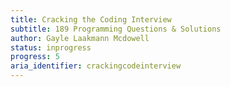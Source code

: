 ```yaml
---
title: Cracking the Coding Interview
subtitle: 189 Programming Questions & Solutions
author: Gayle Laakmann Mcdowell
status: inprogress
progress: 5
aria_identifier: crackingcodeinterview
---
```

